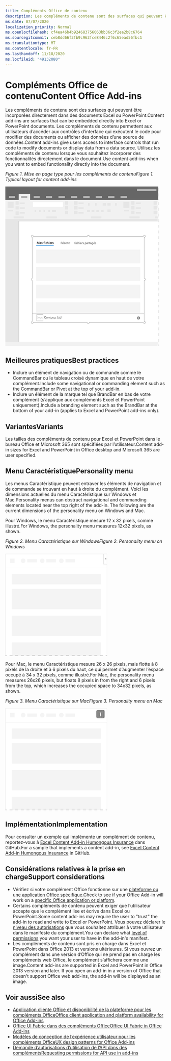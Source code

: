 ```yaml
---
title: Compléments Office de contenu
description: Les compléments de contenu sont des surfaces qui peuvent être incorporées directement dans des documents Excel ou PowerPoint. Ils permettent aux utilisateurs d’accéder aux contrôles d’interface qui exécutent le code pour modifier des documents ou afficher des données d’une source de données.
ms.date: 07/07/2020
localization_priority: Normal
ms.openlocfilehash: cf4ea46b4b924683756063bb36c3f2ea2b8c6764
ms.sourcegitcommit: ceb8dd66f3fb9c963fce8446c2f6c65ead56fbc1
ms.translationtype: MT
ms.contentlocale: fr-FR
ms.lasthandoff: 11/18/2020
ms.locfileid: "49132080"
---
```

# <a name="content-office-add-ins"></a><span data-ttu-id="7934f-103">Compléments Office de contenu</span><span class="sxs-lookup"><span data-stu-id="7934f-103">Content Office Add-ins</span></span>

<span data-ttu-id="7934f-104">Les compléments de contenu sont des surfaces qui peuvent être incorporées directement dans des documents Excel ou PowerPoint.</span><span class="sxs-lookup"><span data-stu-id="7934f-104">Content add-ins are surfaces that can be embedded directly into Excel or PowerPoint documents.</span></span> <span data-ttu-id="7934f-105">Les compléments de contenu permettent aux utilisateurs d’accéder aux contrôles d’interface qui exécutent le code pour modifier des documents ou afficher des données d’une source de données.</span><span class="sxs-lookup"><span data-stu-id="7934f-105">Content add-ins give users access to interface controls that run code to modify documents or display data from a data source.</span></span> <span data-ttu-id="7934f-106">Utilisez les compléments de contenu lorsque vous souhaitez incorporer des fonctionnalités directement dans le document.</span><span class="sxs-lookup"><span data-stu-id="7934f-106">Use content add-ins when you want to embed functionality directly into the document.</span></span>  

<span data-ttu-id="7934f-107">*Figure 1. Mise en page type pour les compléments de contenu*</span><span class="sxs-lookup"><span data-stu-id="7934f-107">*Figure 1. Typical layout for content add-ins*</span></span>

![Disposition standard des compléments de contenu dans une application Office](../images/overview-with-app-content.png)

## <a name="best-practices"></a><span data-ttu-id="7934f-109">Meilleures pratiques</span><span class="sxs-lookup"><span data-stu-id="7934f-109">Best practices</span></span>

- <span data-ttu-id="7934f-110">Inclure un élément de navigation ou de commande comme le CommandBar ou le tableau croisé dynamique en haut de votre complément.</span><span class="sxs-lookup"><span data-stu-id="7934f-110">Include some navigational or commanding element such as the CommandBar or Pivot at the top of your add-in.</span></span>
- <span data-ttu-id="7934f-111">Inclure un élément de la marque tel que BrandBar en bas de votre complément (s’applique aux compléments Excel et PowerPoint uniquement).</span><span class="sxs-lookup"><span data-stu-id="7934f-111">Include a branding element such as the BrandBar at the bottom of your add-in (applies to Excel and PowerPoint add-ins only).</span></span>

## <a name="variants"></a><span data-ttu-id="7934f-112">Variantes</span><span class="sxs-lookup"><span data-stu-id="7934f-112">Variants</span></span>

<span data-ttu-id="7934f-113">Les tailles des compléments de contenu pour Excel et PowerPoint dans le bureau Office et Microsoft 365 sont spécifiées par l’utilisateur.</span><span class="sxs-lookup"><span data-stu-id="7934f-113">Content add-in sizes for Excel and PowerPoint in Office desktop and Microsoft 365 are user specified.</span></span>

## <a name="personality-menu"></a><span data-ttu-id="7934f-114">Menu Caractéristique</span><span class="sxs-lookup"><span data-stu-id="7934f-114">Personality menu</span></span>

<span data-ttu-id="7934f-p102">Les menus Caractéristique peuvent entraver les éléments de navigation et de commande se trouvant en haut à droite du complément. Voici les dimensions actuelles du menu Caractéristique sur Windows et Mac.</span><span class="sxs-lookup"><span data-stu-id="7934f-p102">Personality menus can obstruct navigational and commanding elements located near the top right of the add-in. The following are the current dimensions of the personality menu on Windows and Mac.</span></span>

<span data-ttu-id="7934f-117">Pour Windows, le menu Caractéristique mesure 12 x 32 pixels, comme illustré.</span><span class="sxs-lookup"><span data-stu-id="7934f-117">For Windows, the personality menu measures 12x32 pixels, as shown.</span></span>

<span data-ttu-id="7934f-118">*Figure 2. Menu Caractéristique sur Windows*</span><span class="sxs-lookup"><span data-stu-id="7934f-118">*Figure 2. Personality menu on Windows*</span></span>

![12x32 : menu de personnalité pixel sur le bureau Windows](../images/personality-menu-win.png)

<span data-ttu-id="7934f-120">Pour Mac, le menu Caractéristique mesure 26 x 26 pixels, mais flotte à 8 pixels de la droite et à 6 pixels du haut, ce qui permet d’augmenter l’espace occupé à 34 x 32 pixels, comme illustré.</span><span class="sxs-lookup"><span data-stu-id="7934f-120">For Mac, the personality menu measures 26x26 pixels, but floats 8 pixels in from the right and 6 pixels from the top, which increases the occupied space to 34x32 pixels, as shown.</span></span>

<span data-ttu-id="7934f-121">*Figure 3. Menu Caractéristique sur Mac*</span><span class="sxs-lookup"><span data-stu-id="7934f-121">*Figure 3. Personality menu on Mac*</span></span>

![34-menu de personnalité pixel sur le bureau Mac](../images/personality-menu-mac.png)

## <a name="implementation"></a><span data-ttu-id="7934f-123">Implémentation</span><span class="sxs-lookup"><span data-stu-id="7934f-123">Implementation</span></span>

<span data-ttu-id="7934f-124">Pour consulter un exemple qui implémente un complément de contenu, reportez-vous à [Excel Content Add-in Humongous Insurance](https://github.com/OfficeDev/Excel-Content-Add-in-Humongous-Insurance) dans GitHub.</span><span class="sxs-lookup"><span data-stu-id="7934f-124">For a sample that implements a content add-in, see [Excel Content Add-in Humongous Insurance](https://github.com/OfficeDev/Excel-Content-Add-in-Humongous-Insurance) in GitHub.</span></span>

## <a name="support-considerations"></a><span data-ttu-id="7934f-125">Considérations relatives à la prise en charge</span><span class="sxs-lookup"><span data-stu-id="7934f-125">Support considerations</span></span>

- <span data-ttu-id="7934f-126">Vérifiez si votre complément Office fonctionne sur une [plateforme ou une application Office spécifique](../overview/office-add-in-availability.md).</span><span class="sxs-lookup"><span data-stu-id="7934f-126">Check to see if your Office Add-in will work on a [specific Office application or platform](../overview/office-add-in-availability.md).</span></span>
- <span data-ttu-id="7934f-127">Certains compléments de contenu peuvent exiger que l’utilisateur accepte que le complément lise et écrive dans Excel ou PowerPoint.</span><span class="sxs-lookup"><span data-stu-id="7934f-127">Some content add-ins may require the user to "trust" the add-in to read and write to Excel or PowerPoint.</span></span> <span data-ttu-id="7934f-128">Vous pouvez déclarer le [niveau des autorisations](../develop/requesting-permissions-for-api-use-in-content-and-task-pane-add-ins.md) que vous souhaitez attribuer à votre utilisateur dans le manifeste du complément.</span><span class="sxs-lookup"><span data-stu-id="7934f-128">You can declare what [level of permissions](../develop/requesting-permissions-for-api-use-in-content-and-task-pane-add-ins.md) you want your user to have in the add-in's manifest.</span></span>  
- <span data-ttu-id="7934f-p104">Les compléments de contenu sont pris en charge dans Excel et PowerPoint dans Office 2013 et versions ultérieures. Si vous ouvrez un complément dans une version d’Office qui ne prend pas en charge les compléments web Office, le complément s’affichera comme une image.</span><span class="sxs-lookup"><span data-stu-id="7934f-p104">Content add-ins are supported in Excel and PowerPoint in Office 2013 version and later. If you open an add-in in a version of Office that doesn't support Office web add-ins, the add-in will be displayed as an image.</span></span>

## <a name="see-also"></a><span data-ttu-id="7934f-131">Voir aussi</span><span class="sxs-lookup"><span data-stu-id="7934f-131">See also</span></span>

- [<span data-ttu-id="7934f-132">Application cliente Office et disponibilité de la plateforme pour les compléments Office</span><span class="sxs-lookup"><span data-stu-id="7934f-132">Office client application and platform availability for Office Add-ins</span></span>](../overview/office-add-in-availability.md)
- [<span data-ttu-id="7934f-133">Office UI Fabric dans des compléments Office</span><span class="sxs-lookup"><span data-stu-id="7934f-133">Office UI Fabric in Office Add-ins</span></span>](../design/office-ui-fabric.md)
- [<span data-ttu-id="7934f-134">Modèles de conception de l’expérience utilisateur pour les compléments Office</span><span class="sxs-lookup"><span data-stu-id="7934f-134">UX design patterns for Office Add-ins</span></span>](../design/ux-design-pattern-templates.md)
- [<span data-ttu-id="7934f-135">Demande d’autorisations d’utilisation de l’API dans des compléments</span><span class="sxs-lookup"><span data-stu-id="7934f-135">Requesting permissions for API use in add-ins</span></span>](../develop/requesting-permissions-for-api-use-in-content-and-task-pane-add-ins.md)
